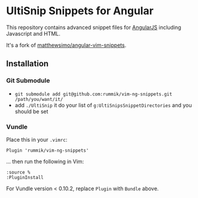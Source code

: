  UltiSnip Snippets for Angular
===============================

This repository contains advanced snippet files for [AngularJS](http://angularjs.org/) including Javascript and HTML.

It's a fork of [matthewsimo/angular-vim-snippets](https://github.com/matthewsimo/angular-vim-snippets).

## Installation

### Git Submodule
 - `git submodule add git@github.com:rummik/vim-ng-snippets.git /path/you/want/it/`
 - add `./UltiSnip` it do your list of `g:UltiSnipsSnippetDirectories` and you should be set

### Vundle
Place this in your `.vimrc`:

```
Plugin 'rummik/vim-ng-snippets'
```

… then run the following in Vim:

```
:source %
:PluginInstall
```

For Vundle version < 0.10.2, replace `Plugin` with `Bundle` above.
